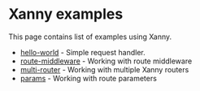 # Xanny examples

This page contains list of examples using Xanny.

- [hello-world](hello-world) - Simple request handler.
- [route-middleware](route-middleware) - Working with route middleware
- [multi-router](multi-router) - Working with multiple Xanny routers
- [params](params) - Working with route parameters
